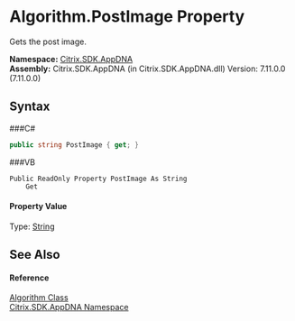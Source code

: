 # Algorithm.PostImage Property 
 

Gets the post image.

**Namespace:**&nbsp;<a href="N_Citrix_SDK_AppDNA">Citrix.SDK.AppDNA</a><br />**Assembly:**&nbsp;Citrix.SDK.AppDNA (in Citrix.SDK.AppDNA.dll) Version: 7.11.0.0 (7.11.0.0)

## Syntax

###C#
```csharp
public string PostImage { get; }
```

###VB
```vbnet
Public ReadOnly Property PostImage As String
	Get
```


#### Property Value
Type: <a href="http://msdn2.microsoft.com/en-us/library/s1wwdcbf" target="_blank">String</a>

## See Also


#### Reference
<a href="T_Citrix_SDK_AppDNA_Algorithm">Algorithm Class</a><br /><a href="N_Citrix_SDK_AppDNA">Citrix.SDK.AppDNA Namespace</a><br />